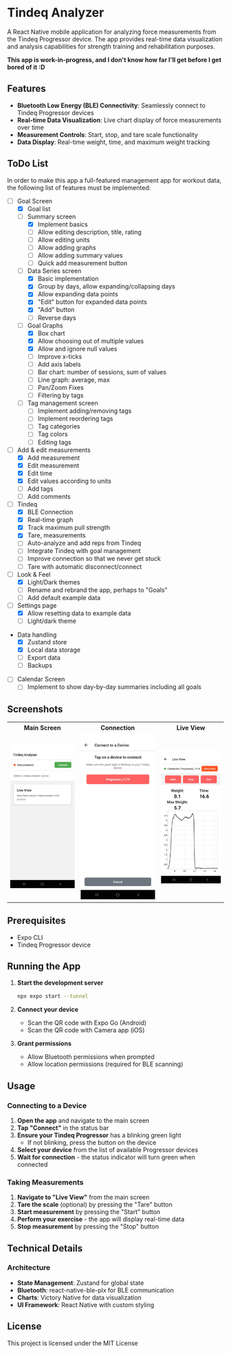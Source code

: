 # Tindeq Analyzer

A React Native mobile application for analyzing force measurements from the Tindeq Progressor device. The app provides real-time data visualization and analysis capabilities for strength training and rehabilitation purposes.

**This app is work-in-progress, and I don't know how far I'll get before I get bored of it :D**

## Features

- **Bluetooth Low Energy (BLE) Connectivity**: Seamlessly connect to Tindeq Progressor devices
- **Real-time Data Visualization**: Live chart display of force measurements over time
- **Measurement Controls**: Start, stop, and tare scale functionality
- **Data Display**: Real-time weight, time, and maximum weight tracking

## ToDo List

In order to make this app a full-featured management app for workout data, the following list of features must be implemented:

* [ ] Goal Screen
  * [x] Goal list
  * [ ] Summary screen
    * [x] Implement basics
    * [ ] Allow editing description, title, rating
    * [ ] Allow editing units
    * [ ] Allow adding graphs
    * [ ] Allow adding summary values
    * [ ] Quick add measurement button
  * [ ] Data Series screen
    * [x] Basic implementation 
    * [x] Group by days, allow expanding/collapsing days
    * [x] Allow expanding data points
    * [x] "Edit" button for expanded data points
    * [x] "Add" button
    * [ ] Reverse days
  * [ ] Goal Graphs
    * [x] Box chart
    * [x] Allow choosing out of multiple values
    * [x] Allow and ignore null values
    * [ ] Improve x-ticks
    * [ ] Add axis labels
    * [ ] Bar chart: number of sessions, sum of values
    * [ ] Line graph: average, max
    * [ ] Pan/Zoom Fixes
    * [ ] Filtering by tags
  * [ ] Tag management screen
    * [ ] Implement adding/removing tags
    * [ ] Implement reordering tags
    * [ ] Tag categories
    * [ ] Tag colors
    * [ ] Editing tags
* [ ] Add & edit measurements
  * [x] Add measurement
  * [x] Edit measurement
  * [x] Edit time
  * [x] Edit values according to units
  * [ ] Add tags
  * [ ] Add comments
* [ ] Tindeq
  * [x] BLE Connection
  * [x] Real-time graph
  * [x] Track maximum pull strength
  * [x] Tare, measurements
  * [ ] Auto-analyze and add reps from Tindeq
  * [ ] Integrate Tindeq with goal management
  * [ ] Improve connection so that we never get stuck
  * [ ] Tare with automatic disconnect/connect
* [ ] Look & Feel
  * [x] Light/Dark themes
  * [ ] Rename and rebrand the app, perhaps to "Goals"
  * [ ] Add default example data
* [ ] Settings page
  * [x] Allow resetting data to example data
  * [ ] Light/dark theme
* Data handling
  * [x] Zustand store
  * [x] Local data storage
  * [ ] Export data
  * [ ] Backups
* [ ] Calendar Screen
  * [ ] Implement to show day-by-day summaries including all goals

## Screenshots

<table>
  <tr>
    <th>Main Screen</th>
    <th>Connection</th>
    <th>Live View</th>
  </tr>
  <tr>
    <td><img src="screenshots/Screenshot_20250712_212750_Tindeq%20Analyzer.jpg" alt="Main Screen""></td>
    <td><img src="screenshots/Screenshot_20250712_212758_Tindeq%20Analyzer.jpg" alt="Device Connection""></td>
    <td><img src="screenshots/Screenshot_20250712_212823_Tindeq%20Analyzer.jpg" alt="Live View""></td>
  </tr>
</table>

## Prerequisites

- Expo CLI
- Tindeq Progressor device

## Running the App

1. **Start the development server**
   ```bash
   npx expo start --tunnel
   ```

2. **Connect your device**
   - Scan the QR code with Expo Go (Android)
   - Scan the QR code with Camera app (iOS)

3. **Grant permissions**
   - Allow Bluetooth permissions when prompted
   - Allow location permissions (required for BLE scanning)

## Usage

### Connecting to a Device

1. **Open the app** and navigate to the main screen
2. **Tap "Connect"** in the status bar
3. **Ensure your Tindeq Progressor** has a blinking green light
   - If not blinking, press the button on the device
4. **Select your device** from the list of available Progressor devices
5. **Wait for connection** - the status indicator will turn green when connected

### Taking Measurements

1. **Navigate to "Live View"** from the main screen
2. **Tare the scale** (optional) by pressing the "Tare" button
3. **Start measurement** by pressing the "Start" button
4. **Perform your exercise** - the app will display real-time data
5. **Stop measurement** by pressing the "Stop" button

## Technical Details

### Architecture

- **State Management**: Zustand for global state
- **Bluetooth**: react-native-ble-plx for BLE communication
- **Charts**: Victory Native for data visualization
- **UI Framework**: React Native with custom styling

## License

This project is licensed under the MIT License
